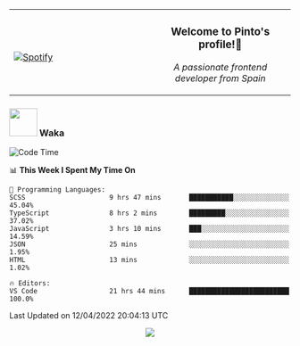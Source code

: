 <table width="100%" align="center"> 
  <tr>
  <td width="50%">
      
&nbsp; <br> [![Spotify](https://novatorem-zeta-rust.vercel.app/api/spotify)](https://open.spotify.com/user/novatorem-zeta-rust)

  </td>
  <td width="50%">
    <h3 align="center">Welcome to Pinto's profile!👋</h3>
    <p align="center"><em>A passionate frontend developer from Spain</em></p>
  </td>
  </table>

### <img src="https://media.giphy.com/media/VgCDAzcKvsR6OM0uWg/giphy.gif" width="50"> Waka

  <!--START_SECTION:waka-->
![Code Time](http://img.shields.io/badge/Code%20Time-244%20hrs%207%20mins-blue)

📊 **This Week I Spent My Time On** 

```text
💬 Programming Languages: 
SCSS                     9 hrs 47 mins       ███████████░░░░░░░░░░░░░░   45.04% 
TypeScript               8 hrs 2 mins        █████████░░░░░░░░░░░░░░░░   37.02% 
JavaScript               3 hrs 10 mins       ███░░░░░░░░░░░░░░░░░░░░░░   14.59% 
JSON                     25 mins             ░░░░░░░░░░░░░░░░░░░░░░░░░   1.95% 
HTML                     13 mins             ░░░░░░░░░░░░░░░░░░░░░░░░░   1.02%

🔥 Editors: 
VS Code                  21 hrs 44 mins      █████████████████████████   100.0%

```


 Last Updated on 12/04/2022 20:04:13 UTC
<!--END_SECTION:waka-->

<div align="center">
<img src="https://github-readme-stats-gilt-tau.vercel.app/api/top-langs/?username=pinto-hub&layout=compact&theme=dracula" />
</div>
